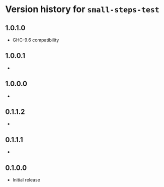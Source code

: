 # Version history for `small-steps-test`

## 1.0.1.0

* GHC-9.6 compatibility

## 1.0.0.1

*

## 1.0.0.0

*

## 0.1.1.2

*

## 0.1.1.1

*

## 0.1.0.0

* Initial release
